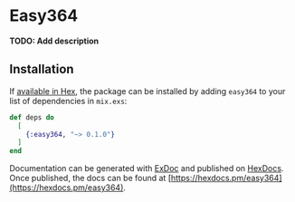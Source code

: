 # Easy364

**TODO: Add description**

## Installation

If [available in Hex](https://hex.pm/docs/publish), the package can be installed
by adding `easy364` to your list of dependencies in `mix.exs`:

```elixir
def deps do
  [
    {:easy364, "~> 0.1.0"}
  ]
end
```

Documentation can be generated with [ExDoc](https://github.com/elixir-lang/ex_doc)
and published on [HexDocs](https://hexdocs.pm). Once published, the docs can
be found at [https://hexdocs.pm/easy364](https://hexdocs.pm/easy364).

